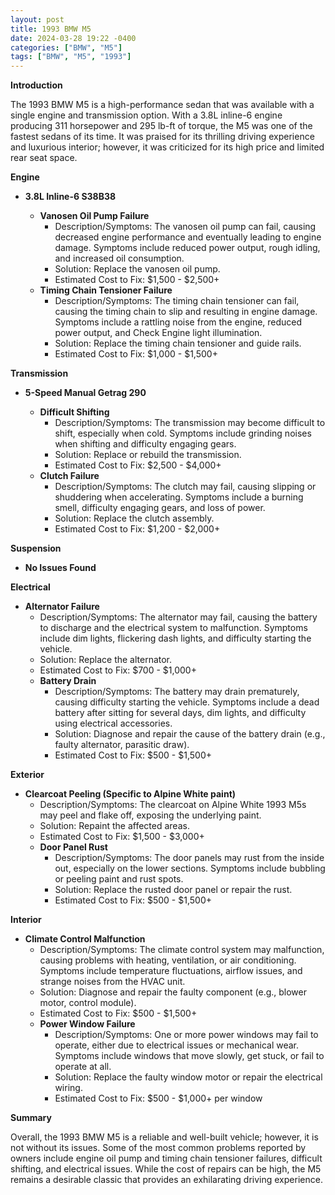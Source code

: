```yaml
---
layout: post
title: 1993 BMW M5
date: 2024-03-28 19:22 -0400
categories: ["BMW", "M5"]
tags: ["BMW", "M5", "1993"]
---
```

**Introduction**

The 1993 BMW M5 is a high-performance sedan that was available with a single engine and transmission option. With a 3.8L inline-6 engine producing 311 horsepower and 295 lb-ft of torque, the M5 was one of the fastest sedans of its time. It was praised for its thrilling driving experience and luxurious interior; however, it was criticized for its high price and limited rear seat space.

**Engine**

* **3.8L Inline-6 S38B38**

  * **Vanosen Oil Pump Failure**
    * Description/Symptoms: The vanosen oil pump can fail, causing decreased engine performance and eventually leading to engine damage. Symptoms include reduced power output, rough idling, and increased oil consumption.
    * Solution: Replace the vanosen oil pump.
    * Estimated Cost to Fix: $1,500 - $2,500+
  * **Timing Chain Tensioner Failure**
    * Description/Symptoms: The timing chain tensioner can fail, causing the timing chain to slip and resulting in engine damage. Symptoms include a rattling noise from the engine, reduced power output, and Check Engine light illumination.
    * Solution: Replace the timing chain tensioner and guide rails.
    * Estimated Cost to Fix: $1,000 - $1,500+

**Transmission**

* **5-Speed Manual Getrag 290**

  * **Difficult Shifting**
    * Description/Symptoms: The transmission may become difficult to shift, especially when cold. Symptoms include grinding noises when shifting and difficulty engaging gears.
    * Solution: Replace or rebuild the transmission.
    * Estimated Cost to Fix: $2,500 - $4,000+
  * **Clutch Failure**
    * Description/Symptoms: The clutch may fail, causing slipping or shuddering when accelerating. Symptoms include a burning smell, difficulty engaging gears, and loss of power.
    * Solution: Replace the clutch assembly.
    * Estimated Cost to Fix: $1,200 - $2,000+

**Suspension**

* **No Issues Found**

**Electrical**

* **Alternator Failure**
    * Description/Symptoms: The alternator may fail, causing the battery to discharge and the electrical system to malfunction. Symptoms include dim lights, flickering dash lights, and difficulty starting the vehicle.
    * Solution: Replace the alternator.
    * Estimated Cost to Fix: $700 - $1,000+
  * **Battery Drain**
    * Description/Symptoms: The battery may drain prematurely, causing difficulty starting the vehicle. Symptoms include a dead battery after sitting for several days, dim lights, and difficulty using electrical accessories.
    * Solution: Diagnose and repair the cause of the battery drain (e.g., faulty alternator, parasitic draw).
    * Estimated Cost to Fix: $500 - $1,500+

**Exterior**

* **Clearcoat Peeling (Specific to Alpine White paint)**
    * Description/Symptoms: The clearcoat on Alpine White 1993 M5s may peel and flake off, exposing the underlying paint.
    * Solution: Repaint the affected areas.
    * Estimated Cost to Fix: $1,500 - $3,000+
  * **Door Panel Rust**
    * Description/Symptoms: The door panels may rust from the inside out, especially on the lower sections. Symptoms include bubbling or peeling paint and rust spots.
    * Solution: Replace the rusted door panel or repair the rust.
    * Estimated Cost to Fix: $500 - $1,500+

**Interior**

* **Climate Control Malfunction**
    * Description/Symptoms: The climate control system may malfunction, causing problems with heating, ventilation, or air conditioning. Symptoms include temperature fluctuations, airflow issues, and strange noises from the HVAC unit.
    * Solution: Diagnose and repair the faulty component (e.g., blower motor, control module).
    * Estimated Cost to Fix: $500 - $1,500+
  * **Power Window Failure**
    * Description/Symptoms: One or more power windows may fail to operate, either due to electrical issues or mechanical wear. Symptoms include windows that move slowly, get stuck, or fail to operate at all.
    * Solution: Replace the faulty window motor or repair the electrical wiring.
    * Estimated Cost to Fix: $500 - $1,000+ per window

**Summary**

Overall, the 1993 BMW M5 is a reliable and well-built vehicle; however, it is not without its issues. Some of the most common problems reported by owners include engine oil pump and timing chain tensioner failures, difficult shifting, and electrical issues. While the cost of repairs can be high, the M5 remains a desirable classic that provides an exhilarating driving experience.
